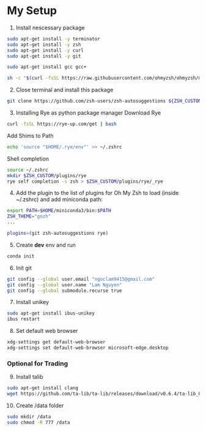 # My Setup
1. Install nescessary package
```sh
sudo apt-get install -y terminator
sudo apt-get install -y zsh
sudo apt-get install -y curl
sudo apt-get install -y git

sudo apt-get install gcc gcc+

sh -c "$(curl -fsSL https://raw.githubusercontent.com/ohmyzsh/ohmyzsh/master/tools/install.sh)"
```

2. Close terminal and install this package

```sh
git clone https://github.com/zsh-users/zsh-autosuggestions ${ZSH_CUSTOM:-~/.oh-my-zsh/custom}/plugins/zsh-autosuggestions
```


3. Installing Rye as python package manager
Download Rye
```sh
curl -fsSL https://rye-up.com/get | bash
```
Add Shims to Path
```sh
echo 'source "$HOME/.rye/env"' >> ~/.zshrc
```
Shell completion
```sh
source ~/.zshrc
mkdir $ZSH_CUSTOM/plugins/rye
rye self completion -s zsh > $ZSH_CUSTOM/plugins/rye/_rye
```

4. Add the plugin to the list of plugins for Oh My Zsh to load (inside ~/.zshrc) and add miniconda path:
```sh
export PATH=$HOME/miniconda3/bin:$PATH
ZSH_THEME="gnzh"
...

plugins=(git zsh-autosuggestions rye)
```

5. Create **dev** env and run

```sh
conda init
```

6. Init git

```sh
git config --global user.email "ngoclam9415@gmail.com"
git config --global user.name "Lam Nguyen"
git config --global submodule.recurse true
```

7. Install unikey

```sh
sudo apt-get install ibus-unikey
ibus restart
```

8. Set default web browser

```sh
xdg-settings get default-web-browser
xdg-settings set default-web-browser microsoft-edge.desktop
```

### Optional for Trading

9. Install talib
```sh
sudo apt-get install clang
wget https://github.com/ta-lib/ta-lib/releases/download/v0.6.4/ta-lib_0.6.4_amd64.deb && sudo dpkg -i ta-lib_0.6.4_amd64.deb && rm ta-lib_0.6.4_amd64.deb
```

10. Create /data folder
```sh
sudo mkdir /data
sudo chmod -R 777 /data
```
